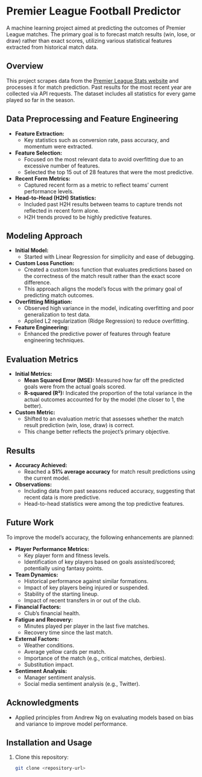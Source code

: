 # Premier League Football Predictor

A machine learning project aimed at predicting the outcomes of Premier League matches. The primary goal is to forecast match results (win, lose, or draw) rather than exact scores, utilizing various statistical features extracted from historical match data.

## Overview

This project scrapes data from the [Premier League Stats website](https://www.premierleague.com/) and processes it for match prediction. Past results for the most recent year are collected via API requests. The dataset includes all statistics for every game played so far in the season.

## Data Preprocessing and Feature Engineering

- **Feature Extraction:**
  - Key statistics such as conversion rate, pass accuracy, and momentum were extracted.
- **Feature Selection:**
  - Focused on the most relevant data to avoid overfitting due to an excessive number of features.
  - Selected the top 15 out of 28 features that were the most predictive.
- **Recent Form Metrics:**
  - Captured recent form as a metric to reflect teams’ current performance levels.
- **Head-to-Head (H2H) Statistics:**
  - Included past H2H results between teams to capture trends not reflected in recent form alone.
  - H2H trends proved to be highly predictive features.

## Modeling Approach

- **Initial Model:**
  - Started with Linear Regression for simplicity and ease of debugging.
- **Custom Loss Function:**
  - Created a custom loss function that evaluates predictions based on the correctness of the match result rather than the exact score difference.
  - This approach aligns the model’s focus with the primary goal of predicting match outcomes.
- **Overfitting Mitigation:**
  - Observed high variance in the model, indicating overfitting and poor generalization to test data.
  - Applied L2 regularization (Ridge Regression) to reduce overfitting.
- **Feature Engineering:**
  - Enhanced the predictive power of features through feature engineering techniques.

## Evaluation Metrics

- **Initial Metrics:**
  - **Mean Squared Error (MSE):** Measured how far off the predicted goals were from the actual goals scored.
  - **R-squared (R²):** Indicated the proportion of the total variance in the actual outcomes accounted for by the model (the closer to 1, the better).
- **Custom Metric:**
  - Shifted to an evaluation metric that assesses whether the match result prediction (win, lose, draw) is correct.
  - This change better reflects the project’s primary objective.

## Results

- **Accuracy Achieved:**
  - Reached a **51% average accuracy** for match result predictions using the current model.
- **Observations:**
  - Including data from past seasons reduced accuracy, suggesting that recent data is more predictive.
  - Head-to-head statistics were among the top predictive features.

## Future Work

To improve the model’s accuracy, the following enhancements are planned:

- **Player Performance Metrics:**
  - Key player form and fitness levels.
  - Identification of key players based on goals assisted/scored; potentially using fantasy points.
- **Team Dynamics:**
  - Historical performance against similar formations.
  - Impact of key players being injured or suspended.
  - Stability of the starting lineup.
  - Impact of recent transfers in or out of the club.
- **Financial Factors:**
  - Club’s financial health.
- **Fatigue and Recovery:**
  - Minutes played per player in the last five matches.
  - Recovery time since the last match.
- **External Factors:**
  - Weather conditions.
  - Average yellow cards per match.
  - Importance of the match (e.g., critical matches, derbies).
  - Substitution impact.
- **Sentiment Analysis:**
  - Manager sentiment analysis.
  - Social media sentiment analysis (e.g., Twitter).

## Acknowledgments

- Applied principles from Andrew Ng on evaluating models based on bias and variance to improve model performance.

## Installation and Usage

1. Clone this repository:
   ```bash
   git clone <repository-url>